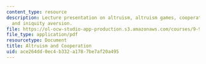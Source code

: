 ```yaml
---
content_type: resource
description: Lecture presentation on altruism, altruism games, cooperation, prosociality,
  and iniquity aversion.
file: https://ol-ocw-studio-app-production.s3.amazonaws.com/courses/9-916-special-topics-social-animals-fall-2009/ace264dd0ec4b332a1787be7af20a495_MIT9_916F09_lec02.pdf
file_type: application/pdf
resourcetype: Document
title: Altruism and Cooperation
uid: ace264dd-0ec4-b332-a178-7be7af20a495
---
```

